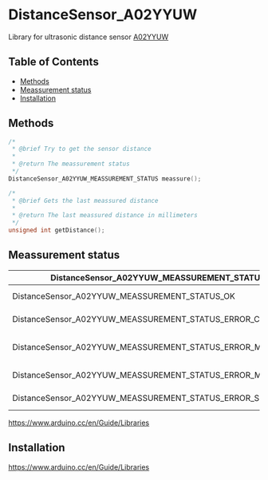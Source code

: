 # DistanceSensor_A02YYUW
Library for ultrasonic distance sensor [A02YYUW](https://wiki.dfrobot.com/A02YYUW%20Waterproof%20Ultrasonic%20Sensor%20SKU:%20SEN0311)

## Table of Contents

* [Methods](#methods)
* [Meassurement status](#meassurement-status)
* [Installation](#installation)

## Methods
```C++
/*
 * @brief Try to get the sensor distance
 *
 * @return The meassurement status
 */
DistanceSensor_A02YYUW_MEASSUREMENT_STATUS meassure();

/*
 * @brief Gets the last meassured distance
 *
 * @return The last meassured distance in millimeters
 */
unsigned int getDistance();
```

## Meassurement status
| DistanceSensor_A02YYUW_MEASSUREMENT_STATUS                 | Value | Description                     |
|------------------------------------------------------------|:-----:|---------------------------------|
| DistanceSensor_A02YYUW_MEASSUREMENT_STATUS_OK              |   0   | Meassurement ok                 |
| DistanceSensor_A02YYUW_MEASSUREMENT_STATUS_ERROR_CHECK_SUM |   -1  | Error in checksum               |
| DistanceSensor_A02YYUW_MEASSUREMENT_STATUS_ERROR_MAX_LIMIT |   -2  | Error distance bellow the limit |
| DistanceSensor_A02YYUW_MEASSUREMENT_STATUS_ERROR_MIN_LIMIT |   -3  | Error distance above the limit  |
| DistanceSensor_A02YYUW_MEASSUREMENT_STATUS_ERROR_SERIAL    |   -4  | Error with Serial               |

https://www.arduino.cc/en/Guide/Libraries

## Installation
https://www.arduino.cc/en/Guide/Libraries
